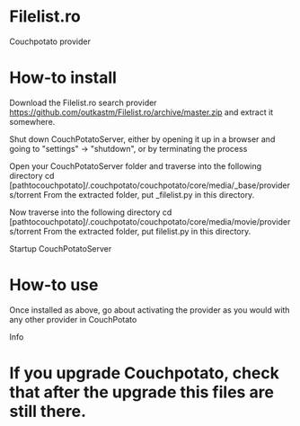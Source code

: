 Filelist.ro
===========

Couchpotato provider

How-to install
===========

 Download the Filelist.ro search provider
https://github.com/outkastm/Filelist.ro/archive/master.zip and extract it somewhere.

Shut down CouchPotatoServer, either by opening it up in a browser 
and going to "settings" -> "shutdown", or by terminating the process

 Open your CouchPotatoServer folder and traverse into the following directory
cd [pathtocouchpotato]/.couchpotato/couchpotato/core/media/_base/providers/torrent
From the extracted folder, put _filelist.py in this directory.

 Now traverse into the following directory
cd [pathtocouchpotato]/.couchpotato/couchpotato/core/media/movie/providers/torrent
From the extracted folder, put filelist.py in this directory.

 Startup CouchPotatoServer

How-to use
==========

Once installed as above, go about activating the provider as you would with any other provider in CouchPotato

Info
# If you upgrade Couchpotato, check that after the upgrade this files are still there.
